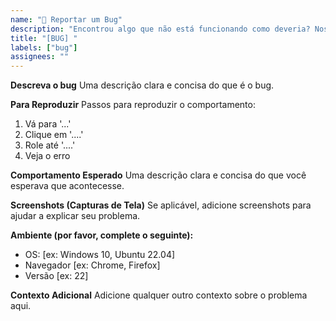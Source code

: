 ```yaml
---
name: "🐛 Reportar um Bug"
description: "Encontrou algo que não está funcionando como deveria? Nos avise."
title: "[BUG] "
labels: ["bug"]
assignees: ""
---
```


**Descreva o bug**
Uma descrição clara e concisa do que é o bug.

**Para Reproduzir**
Passos para reproduzir o comportamento:

1. Vá para '...'
2. Clique em '....'
3. Role até '....'
4. Veja o erro

**Comportamento Esperado**
Uma descrição clara e concisa do que você esperava que acontecesse.

**Screenshots (Capturas de Tela)**
Se aplicável, adicione screenshots para ajudar a explicar seu problema.

**Ambiente (por favor, complete o seguinte):**

- OS: [ex: Windows 10, Ubuntu 22.04]
- Navegador [ex: Chrome, Firefox]
- Versão [ex: 22]

**Contexto Adicional**
Adicione qualquer outro contexto sobre o problema aqui.
